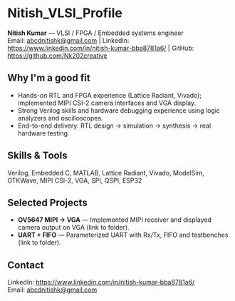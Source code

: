 # Nitish_VLSI_Profile
**Nitish Kumar** — VLSI / FPGA / Embedded systems engineer  
Email: abcdnitishk@gmail.com | LinkedIn: https://www.linkedin.com/in/nitish-kumar-bba8781a6/ | GitHub: https://github.com/Nk202creative

## Why I'm a good fit
- Hands-on RTL and FPGA experience (Lattice Radiant, Vivado); implemented MIPI CSI-2 camera interfaces and VGA display.
- Strong Verilog skills and hardware debugging experience using logic analyzers and oscilloscopes.
- End-to-end delivery: RTL design → simulation → synthesis → real hardware testing.

## Skills & Tools
Verilog, Embedded C, MATLAB, Lattice Radiant, Vivado, ModelSim, GTKWave, MIPI CSI-2, VGA, SPI, QSPI, ESP32

## Selected Projects
- **OV5647 MIPI → VGA** — Implemented MIPI receiver and displayed camera output on VGA (link to folder).  
- **UART + FIFO** — Parameterized UART with Rx/Tx, FIFO and testbenches (link to folder).

## Contact
LinkedIn: https://www.linkedin.com/in/nitish-kumar-bba8781a6/  
Email: abcdnitishk@gmail.com

